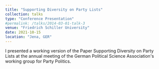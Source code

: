 ```yaml
---
title: "Supporting Diversity on Party Lists"
collection: talks
type: "Conference Presentation"
#permalink: /talks/2014-03-01-talk-3
venue: "Friedrich Schiller University"
date: 2021-10-15
location: "Jena, GER"
---
```


I presented a working version of the Paper Supporting Diversity on Party Lists at the annual meeting of the German Political Science Association's working group for Party Politics. 
